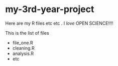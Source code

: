# my-3rd-year-project

Here are my R files etc etc . I *love* OPEN SCIENCE!!!!

This is the list of files

* file_one.R
* cleaning.R
* analysis.R
* etc
